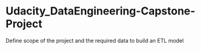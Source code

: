 # Udacity_DataEngineering-Capstone-Project
Define scope of the project and the required data to build an ETL model
